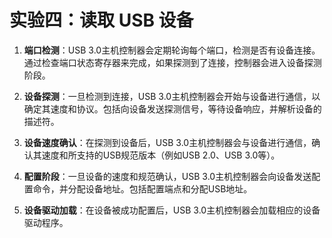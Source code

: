 # 实验四：读取 USB 设备

1. **端口检测**：USB 3.0主机控制器会定期轮询每个端口，检测是否有设备连接。通过检查端口状态寄存器来完成，如果探测到了连接，控制器会进入设备探测阶段。

2. **设备探测**：一旦检测到连接，USB 3.0主机控制器会开始与设备进行通信，以确定其速度和协议。包括向设备发送探测信号，等待设备响应，并解析设备的描述符。

3. **设备速度确认**：在探测到设备后，USB 3.0主机控制器会与设备进行通信，确认其速度和所支持的USB规范版本（例如USB 2.0、USB 3.0等）。

4. **配置阶段**：一旦设备的速度和规范确认，USB 3.0主机控制器会向设备发送配置命令，并分配设备地址。包括配置端点和分配USB地址。

5. **设备驱动加载**：在设备被成功配置后，USB 3.0主机控制器会加载相应的设备驱动程序。

